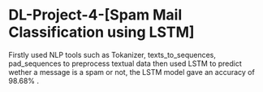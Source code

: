 # DL-Project-4-[Spam Mail Classification using LSTM]
Firstly used NLP tools such as Tokanizer, texts_to_sequences, pad_sequences to preprocess textual data then used LSTM to predict wether a message is a spam or not, the LSTM model gave an accuracy of 98.68% .

